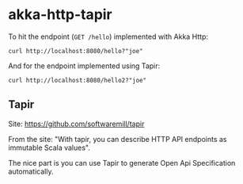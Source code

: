 # akka-http-tapir

To hit the endpoint (`GET /hello`) implemented with Akka Http:

```
curl http://localhost:8080/hello?"joe"
```

And for the endpoint implemented using Tapir:

```
curl http://localhost:8080/hello2?"joe"
```

## Tapir

Site: https://github.com/softwaremill/tapir

From the site: "With tapir, you can describe HTTP API endpoints as immutable Scala values".

The nice part is you can use Tapir to generate Open Api Specification automatically.

